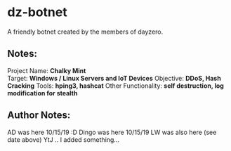 # dz-botnet
A friendly botnet created by the members of dayzero.

## Notes:
Project Name: **Chalky Mint**  
Target: **Windows / Linux Servers and IoT Devices** 
Objective: **DDoS, Hash Cracking** 
Tools: **hping3, hashcat** 
Other Functionality: **self destruction, log modification for stealth** 

## Author Notes:
AD was here 10/15/19 :D 
Dingo was here 10/15/19 
LW was also here (see date above) 
YtJ 
.. 
I added something... 

